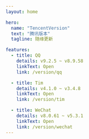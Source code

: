 ```yaml
---
layout: home

hero:
  name: "TencentVersion"
  text: "腾讯版本"
  tagline: 随缘更新

features:
  - title: QQ
    details: v9.2.5 ~ v8.9.58
    linkText: Open
    link: /version/qq

  - title: Tim
    details: v4.1.0 ~ v3.4.8
    linkText: Open
    link: /version/tim

  - title: WeChat
    details: v8.0.61 ~ v5.3.1
    linkText: Open
    link: /version/wechat
---
```

